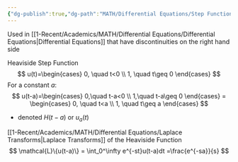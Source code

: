 ```yaml
---
{"dg-publish":true,"dg-path":"MATH/Differential Equations/Step Functions.md","permalink":"/math/differential-equations/step-functions/","created":"2024-11-08T15:10:26.910-05:00","updated":"2025-07-08T11:02:52.871-04:00"}
---
```


Used in [[1-Recent/Academics/MATH/Differential Equations/Differential Equations\|Differential Equations]] that have discontinuities on the right hand side

Heaviside Step Function
$$
u(t)=\begin{cases}
0, \quad t<0 \\
1, \quad t\geq 0
\end{cases}
$$
For a constant $a$:
$$
u(t-a)=\begin{cases}
0,\quad  t-a<0 \\
1,\quad t-a\geq 0
\end{cases} = \begin{cases}
0, \quad t<a \\
1, \quad t\geq a
\end{cases}
$$
- denoted $H(t-a)$ or $u_{a}(t)$

[[1-Recent/Academics/MATH/Differential Equations/Laplace Transforms\|Laplace Transforms]] of the Heaviside Function
$$
\mathcal{L}\{u(t-a)\} = \int_0^\infty e^{-st}u(t-a)dt =\frac{e^{-sa}}{s}
$$

